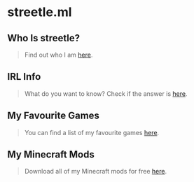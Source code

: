 # streetle.ml
## Who Is streetle?
> Find out who I am <a href="streetle">here</a>.

## IRL Info
> What do you want to know? Check if the answer is <a href="irl">here</a>.

## My Favourite Games
> You can find a list of my favourite games <a href="games">here</a>.

## My Minecraft Mods
> Download all of my Minecraft mods for free <a href="packs">here</a>.
